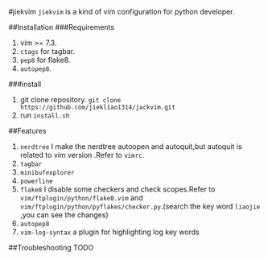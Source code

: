 #jiekvim
`jiekvim` is a kind of vim configuration for python developer.

##Installation
###Requirements
1. vim >= 7.3.
2. `ctags` for tagbar.
3. `pep8` for flake8.
4. `autopep8`.

###install
1. git clone repository. `git clone https://github.com/jiekliao1314/jackvim.git`
2. run `install.sh`

##Features
1. `nerdtree` I make the nerdtree autoopen and autoquit,but autoquit is related to vim version .Refer to `vimrc`.
2. `tagbar`
3. `minibufexplorer`
4. `powerline`
4. `flake8` I disable some checkers and check scopes.Refer to `vim/ftplugin/python/flake8.vim` and `vim/ftplugin/python/pyflakes/checker.py`.(search the key word `liaojie` ,you can see the changes)
5. `autopep8`
6. `vim-log-syntax` a plugin for highlighting log key words

##Troubleshooting
TODO
